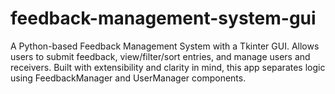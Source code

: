 # feedback-management-system-gui
A Python-based Feedback Management System with a Tkinter GUI. Allows users to submit feedback, view/filter/sort entries, and manage users and receivers. Built with extensibility and clarity in mind, this app separates logic using FeedbackManager and UserManager components.
